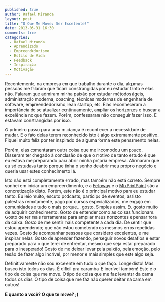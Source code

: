 ```yaml
---
published: true
author: Rafael Miranda
layout: post
title: "O Que Me Move: Ser Excelente!"
date: 2013-05-31 16:30
comments: true
categories:
  - Rafael Miranda
  - Aprendizado
  - Empreendedorismo
  - Estilo de Vida
  - Feedback
  - Inspiração
  - Motivação
---
```


Recentemente, na empresa em que trabalho durante o dia, algumas pessoas me falaram que ficam constrangidas por eu estudar tanto e elas não. Falaram que admiram minha paixão por estudar métodos ágeis, administração moderna, coaching, técnicas modernas de engenharia de software, empreendedorismo, lean startup, etc. Elas reconheceram a importância de se atualizar continuamente, ampliar os horizontes e buscar a excelência no que fazem. Porém, confessaram não conseguir fazer isso. E estavam constrangidas por isso.

<!--more-->

O primeiro passo para uma mudança é reconhecer a necessidade de mudar. E o fato delas terem reconhecido isto é algo extremamente positivo. Fiquei muito feliz por ter inspirado de alguma forma este pensamento nelas.

Porém, elas comentaram outra coisa que me incomodou um pouco. Disseram ter chegado à conclusão de que o motivo de tanto estudo é que eu estava me preparando para abrir minha própria empresa. Afirmaram que eu só estudava tanto porque tinha o sonho de abrir meu próprio negócio e queria usar estes conhecimento lá.

Isto não está completamente errado, mas também não está correto. Sempre sonhei em iniciar um empreendimento, e a [Felloway](http://hemobile.com.br/blog/2013/04/30/estamos-vivos/ "Post início Felloway") e o [MixPrintPaint](http://mixprintpaint.felloway.com/br "Site do MixPrintPaint") são a concretização disto. Porém, este não é o principal motivo para eu estudar tanto. Eu leio muito, escuto podcasts, participo de eventos, assisto palestras remotamente, pago por cursos especializados, me engajo em comunidades e tudo o mais porque... gosto. Simples assim. Eu gosto muito de adquirir conhecimento. Gosto de entender como as coisas funcionam. Gosto de ter mais ferramentas para ampliar meus horizontes e pensar fora da caixa. Gosto de me sentir mais competente a cada dia. De sentir que estou aprendendo; que não estou cometendo os mesmos erros repetidas vezes. Gosto de acompanhar pessoas que considero excelentes, e me inspirar nelas. Gosto de aprender fazendo, perseguir novos desafios e estar preparado para o que terei de enfrentar, mesmo que seja estar preparado para o inesperado! Gosto de me deixar levar pela paixão, pela emoção, pelo tesão de fazer algo incrível, por menor e mais simples que este algo seja.

Definitivamente não sou excelente em tudo o que faço. Longe disto! Mas busco isto todos os dias. É difícil pra caramba. E incrível também! Este é o tipo de coisa que me move. O tipo de coisa que me faz levantar da cama todos os dias. O tipo de coisa que me faz não querer deitar na cama em outros!

**E quanto a você? O que te move? ;)**
